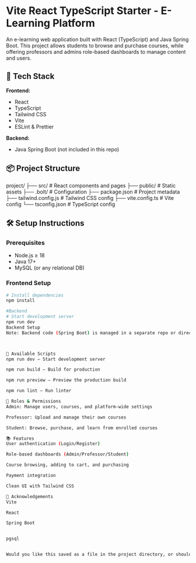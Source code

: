# Vite React TypeScript Starter - E-Learning Platform

An e-learning web application built with React (TypeScript) and Java Spring Boot. This project allows students to browse and purchase courses, while offering professors and admins role-based dashboards to manage content and users.

## 🚀 Tech Stack

**Frontend:**
- React
- TypeScript
- Tailwind CSS
- Vite
- ESLint & Prettier

**Backend:**
- Java Spring Boot (not included in this repo)

## 📦 Project Structure

project/ ├── src/ # React components and pages ├── public/ # Static assets ├── .bolt/ # Configuration ├── package.json # Project metadata ├── tailwind.config.js # Tailwind CSS config ├── vite.config.ts # Vite config └── tsconfig.json # TypeScript config


## 🛠️ Setup Instructions

### Prerequisites

- Node.js ≥ 18
- Java 17+
- MySQL (or any relational DB)

### Frontend Setup

```bash
# Install dependencies
npm install

#Backend
# Start development server
npm run dev
Backend Setup
Note: Backend code (Spring Boot) is managed in a separate repo or directory. Make sure to set up the backend server and configure API URLs in the frontend accordingly.



📜 Available Scripts
npm run dev – Start development server

npm run build – Build for production

npm run preview – Preview the production build

npm run lint – Run linter

👥 Roles & Permissions
Admin: Manage users, courses, and platform-wide settings

Professor: Upload and manage their own courses

Student: Browse, purchase, and learn from enrolled courses

📚 Features
User authentication (Login/Register)

Role-based dashboards (Admin/Professor/Student)

Course browsing, adding to cart, and purchasing

Payment integration

Clean UI with Tailwind CSS

🙌 Acknowledgements
Vite

React

Spring Boot


pgsql


Would you like this saved as a file in the project directory, or should I help with instructions to commit it to your GitHub? &#8203;:contentReference[oaicite:0]{index=0}&#8203;
